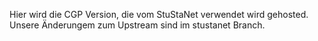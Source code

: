 Hier wird die CGP Version, die vom StuStaNet verwendet wird gehosted. Unsere Änderungem zum Upstream sind im stustanet Branch.
